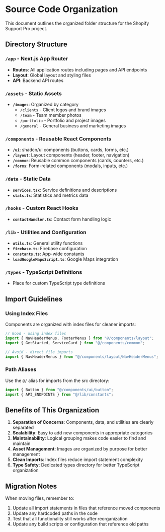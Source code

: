 # Source Code Organization

This document outlines the organized folder structure for the Shopify Support Pro project.

## Directory Structure

### `/app` - Next.js App Router

- **Routes**: All application routes including pages and API endpoints
- **Layout**: Global layout and styling files
- **API**: Backend API routes

### `/assets` - Static Assets

- **`/images`**: Organized by category
  - `/clients` - Client logos and brand images
  - `/team` - Team member photos
  - `/portfolio` - Portfolio and project images
  - `/general` - General business and marketing images

### `/components` - Reusable React Components

- **`/ui`**: shadcn/ui components (buttons, cards, forms, etc.)
- **`/layout`**: Layout components (header, footer, navigation)
- **`/common`**: Reusable common components (cards, counters, etc.)
- **`/forms`**: Form-related components (modals, inputs, etc.)

### `/data` - Static Data

- **`services.tsx`**: Service definitions and descriptions
- **`stats.ts`**: Statistics and metrics data

### `/hooks` - Custom React Hooks

- **`contactHandler.ts`**: Contact form handling logic

### `/lib` - Utilities and Configuration

- **`utils.ts`**: General utility functions
- **`firebase.ts`**: Firebase configuration
- **`constants.ts`**: App-wide constants
- **`loadGoogleMapsScript.ts`**: Google Maps integration

### `/types` - TypeScript Definitions

- Place for custom TypeScript type definitions

## Import Guidelines

### Using Index Files

Components are organized with index files for cleaner imports:

```typescript
// Good - using index files
import { NavHeaderMenus, FooterMenus } from "@/components/layout";
import { GetStarted, ServiceCard } from "@/components/common";

// Avoid - direct file imports
import { NavHeaderMenus } from "@/components/layout/NavHeaderMenus";
```

### Path Aliases

Use the `@/` alias for imports from the src directory:

```typescript
import { Button } from "@/components/ui/button";
import { API_ENDPOINTS } from "@/lib/constants";
```

## Benefits of This Organization

1. **Separation of Concerns**: Components, data, and utilities are clearly separated
2. **Scalability**: Easy to add new components in appropriate categories
3. **Maintainability**: Logical grouping makes code easier to find and maintain
4. **Asset Management**: Images are organized by purpose for better management
5. **Clean Imports**: Index files reduce import statement complexity
6. **Type Safety**: Dedicated types directory for better TypeScript organization

## Migration Notes

When moving files, remember to:

1. Update all import statements in files that reference moved components
2. Update any hardcoded paths in the code
3. Test that all functionality still works after reorganization
4. Update any build scripts or configuration that reference old paths
